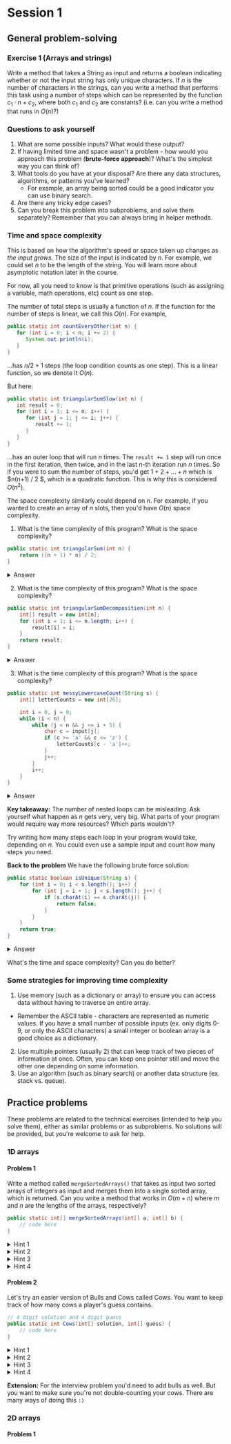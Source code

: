 # Session 1

## General problem-solving

### Exercise 1 (Arrays and strings)

Write a method that takes a String as input and returns a boolean indicating whether or not the input string has only unique characters. If $n$ is the number of characters in the strings, can you write a method that performs this task using a number of steps which can be represented by the function $c_1 \cdot n + c_2$, where both $c_1$ and $c_2$ are constants? (i.e. can you write a method that runs in $O(n)$?)

### Questions to ask yourself

1. What are some possible inputs? What would these output?
2. If having limited time and space wasn't a problem - how would you approach this problem (**brute-force approach**)? What's the simplest way you can think of?
3. What tools do you have at your disposal? Are there any data structures, algorithms, or patterns you've learned?
   - For example, an array being sorted could be a good indicator you can use binary search.
4. Are there any tricky edge cases?
5. Can you break this problem into subproblems, and solve them separately? Remember that you can always bring in helper methods.

### Time and space complexity

This is based on how the algorithm's speed or space taken up changes as _the input grows_. The size of the input is indicated by $n$. For example, we could set $n$ to be the length of the string. You will learn more about asymptotic notation later in the course.

For now, all you need to know is that primitive operations (such as assigning a variable, math operations, etc) count as one step.

The number of total steps is usually a function of $n$. If the function for the number of steps is linear, we call this $O(n)$. For example,
```java
public static int countEveryOther(int n) {
   for (int i = 0; i < n; i += 2) {
      System.out.println(i);
   }
}
```
...has $n/2 + 1$ steps (the loop condition counts as one step). This is a linear function, so we denote it $O(n)$.

But here:
```java
public static int triangularSumSlow(int n) {
   int result = 0;
   for (int i = 1; i <= n; i++) {
      for (int j = 1; j <= i; j++) {
         result += 1;
      } 
   }
}
```
...has an outer loop that will run $n$ times. The `result += 1` step will run once in the first iteration, then twice, and in the last $n$-th iteration run $n$ times. So if you were to sum the number of steps, you'd get $1 + 2 + ... + n$ which is $n(n+1) / 2 $, which is a quadratic function. This is why this is considered $O(n^2)$. 

The space complexity similarly could depend on $n$. For example, if you wanted to create an array of $n$ slots, then you'd have $O(n)$ space complexity.

1. What is the time complexity of this program? What is the space complexity?

```java
public static int triangularSum(int n) {
    return ((n + 1) * n) / 2;
}
```

<details>
    <summary>Answer</summary>
    O(1) time and space
</details>

2. What is the time complexity of this program? What is the space complexity?

```java
public static int triangularSumDecomposition(int n) {
    int[] result = new int[n];
    for (int i = 1; i <= n.length; i++) {
        result[i] = i;
    }
    return result;
}
```

<details>
    <summary>Answer</summary>
    O(n) time and space
</details>

3. What is the time complexity of this program? What is the space complexity?

```java
public static int messyLowercaseCount(String s) {
    int[] letterCounts = new int[26];

    int i = 0, j = 0;
    while (i < n) {
        while (j < n && j <= i + 5) {
            char c = input[j];
            if (c >= 'a' && c <= 'z') {
                letterCounts[c - 'a']++;
            }
            j++;
        }
        i++;
    }
}
```

<details>
    <summary>Answer</summary>
    It's tempted to say that this is O(n^2) since we see an inner nested loop. But notice that the inner loop runs a maximum of 5 times, no matter what n is. This gives us a time complexity of O(n). We use constant space for our character array, so the space complexity is O(1).
</details>

**Key takeaway:** The number of nested loops can be misleading. Ask yourself what happen as $n$ gets very, very big. What parts of your program would require way more resources? Which parts wouldn't?

Try writing how many steps each loop in your program would take, depending on $n$. You could even use a sample input and count how many steps you need.

**Back to the problem**
We have the following brute force solution:

```java
public static boolean isUnique(String s) {
    for (int i = 0; i < s.length(); i++) {
        for (int j = i + 1; j < s.length(); j++) {
            if (s.charAt(i) == s.charAt(j)) {
                return false;
            }
        }
    }
    return true;
}
```

<details>
    <summary>Answer</summary>
    Time: O(n^2), Space: O(1)
</details>

What's the time and space complexity? Can you do better?

### Some strategies for improving time complexity

1. Use memory (such as a dictionary or array) to ensure you can access data without having to traverse an entire array.

- Remember the ASCII table - characters are represented as numeric values. If you have a small number of possible inputs (ex. only digits 0-9, or only the ASCII characters) a small integer or boolean array is a good choice as a dictionary.

2. Use multiple pointers (usually 2) that can keep track of two pieces of information at once. Often, you can keep one pointer still and move the other one depending on some information.
3. Use an algorithm (such as binary search) or another data structure (ex. stack vs. queue).

## Practice problems

These problems are related to the technical exercises (intended to help you solve them), either as similar problems or as subproblems. No solutions will be provided, but you're welcome to ask for help.

### 1D arrays

#### Problem 1

Write a method called `mergeSortedArrays()` that takes as input two sorted arrays of integers as input and merges them into a single sorted array, which is returned. Can you write a method that works in $O(m + n)$ where $m$ and $n$ are the lengths of the arrays, respectively?

```java
public static int[] mergeSortedArrays(int[] a, int[] b) {
    // code here
}

```

<details>
    <summary>Hint 1</summary>
    Use a different pointer for each of the arrays. 
</details>

<details>
    <summary>Hint 2</summary>
    At the start of each iteration, you could choose to add the value pointed to by one of the pointers, or add both of the values from both pointers to your sorted array. But is there a case where either of these approaches would fail? Consider A = [0, 1, 2] and B = [2, 5]
</details>

<details>
    <summary>Hint 3</summary>
    Now, you might choose to move either pointer A or pointer B. To make this decision, consider that you only have access to the element currently stored at pointer A, and the element currently stored at pointer B. With this limited information, what's the best move you can make?
</details>

<details>
    <summary>Hint 4</summary>
    Let's say you have A = [0, 1, 3, 4] and [2, 5, 6]. Your pointer starts at 0 in the first array, and 2 in the second. You'd put the 0 in your sorted array first. But after this, you have to decide to move either the pointer pointing to the smaller value (A) or the pointer pointing to the larger value (B). If you move the A pointer, you'd end up at 2, and would compare A[1] = 2 with B[0] = 2. But if you move the B pointer, you'd end up at 5, and be comparing A[0] = 0 with A[1] = 5. Should you move the pointer at the smaller or larger value? Why? 
</details>

#### Problem 2

Let's try an easier version of Bulls and Cows called Cows. You want to keep track of how many cows a player's guess contains.

```java
// 4 digit solution and 4 digit guess
public static int Cows(int[] solution, int[] guess) {
    // code here
}
```

<details>
    <summary>Hint 1</summary>
    Focus on a single letter for now. How would you detect if there's a "cow" in the guess?
</details>

<details>
    <summary>Hint 2</summary>
    The difficulty here is that you could have multiple cows, and multiple of the same cow (ex. '4512' and '1229'). You'd need to keep track of each cow somehow. 
</details>

<details>
    <summary>Hint 3</summary>
    Try using an integer array (or even multiple...) as a dictionary. If you could keep track of the frequency of each digit in both the guess and the solution, how could you use this information to get the number of cows?
</details>

<details>
    <summary>Hint 4</summary>
    Both frequency count dictionaries are of length 10 (which does not change depending on the size of the input). You could try creating a loop to iterate over them at the same time after counting your digits. How could this be useful?
</details>

**Extension:** For the interview problem you'd need to add bulls as well. But you want to make sure you're not double-counting your cows. There are many ways of doing this `:)`

### 2D arrays

#### Problem 1
